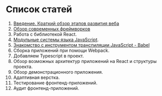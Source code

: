 # Список статей

1. [Введение. Краткий обзор этапов развития веба](./1.%20WebOverview/)
2. [Обзор современных фреймворков](./2.%20Frameworks%20Overview//README.md)
4. Работа с библиотекой React.
5. [Модульные системы языка JavaScript](4.%20JsModules/README.md).
6. [Знакомство с инструментом транспиляции JavaScript - Babel](5.%20Babel/README.md)
7. Сборка приложений при помощи Webpack.
8. Добавляем Typescript в проект.
9. Обзор возможных архитектур приложений на React и структуры проекта.
10. Обзор демонстрационного приложения.
11. Адаптивная верстка.
12. Тестирование фронтенд-приложений.
13. Аудит фронтенд-приложений.
